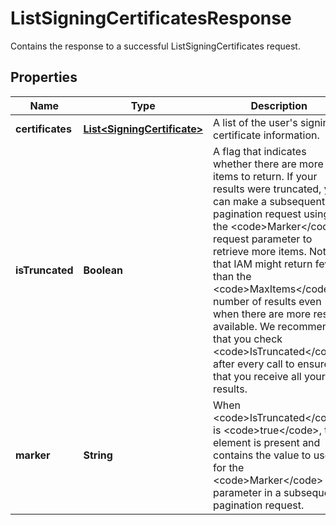 

# ListSigningCertificatesResponse

Contains the response to a successful <a>ListSigningCertificates</a> request. 

## Properties

| Name | Type | Description | Notes |
|------------ | ------------- | ------------- | -------------|
|**certificates** | [**List&lt;SigningCertificate&gt;**](SigningCertificate.md) | A list of the user&#39;s signing certificate information. |  |
|**isTruncated** | **Boolean** | A flag that indicates whether there are more items to return. If your results were truncated, you can make a subsequent pagination request using the &lt;code&gt;Marker&lt;/code&gt; request parameter to retrieve more items. Note that IAM might return fewer than the &lt;code&gt;MaxItems&lt;/code&gt; number of results even when there are more results available. We recommend that you check &lt;code&gt;IsTruncated&lt;/code&gt; after every call to ensure that you receive all your results. |  [optional] |
|**marker** | **String** | When &lt;code&gt;IsTruncated&lt;/code&gt; is &lt;code&gt;true&lt;/code&gt;, this element is present and contains the value to use for the &lt;code&gt;Marker&lt;/code&gt; parameter in a subsequent pagination request. |  [optional] |



